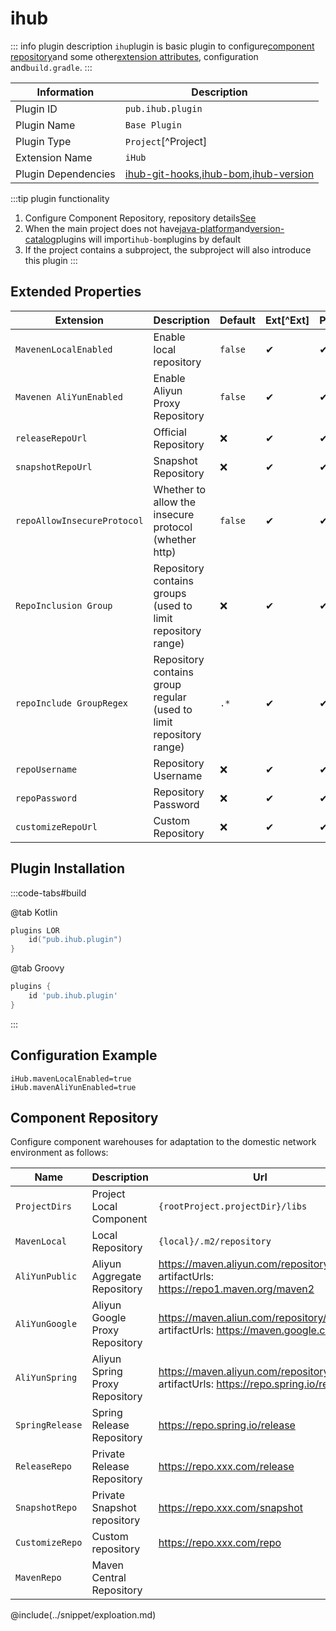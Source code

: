 # ihub

::: info plugin description
`ihu`plugin is basic plugin to configure[component repository](#组件仓库)and some other[extension attributes](#扩展属性), configuration and`build.gradle`.
:::

| Information         | Description                                                                    |
| ------------------- | ------------------------------------------------------------------------------ |
| Plugin ID           | `pub.ihub.plugin`                                                              |
| Plugin Name         | `Base Plugin`                                                                  |
| Plugin Type         | `Project`[^Project]                                                            |
| Extension Name      | `iHub`                                                                         |
| Plugin Dependencies | [ihub-git-hooks](iHubGitHooks),[ihub-bom](iHubBom),[ihub-version](iHubVersion) |

:::tip plugin functionality
1. Configure Component Repository, repository details[See](#组件仓库)
2. When the main project does not have[java-platform](https://docs.gradle.org/current/userguide/java_platform_plugin.html)and[version-catalog](https://docs.gradle.org/current/userguide/platforms.html)plugins will import`ihub-bom`plugins by default
3. If the project contains a subproject, the subproject will also introduce this plugin
:::

## Extended Properties

| Extension                   | Description                                                        | Default | Ext[^Ext] | Prj[^Prj] | Sys[^Sys] | Env[^Env] |
| --------------------------- | ------------------------------------------------------------------ | ------- | --------- | --------- | --------- | --------- |
| `MavenenLocalEnabled`       | Enable local repository                                            | `false` | ✔         | ✔         | ❌         | ❌         |
| `Mavenen AliYunEnabled`     | Enable Aliyun Proxy Repository                                     | `false` | ✔         | ✔         | ✔         | ✔         |
| `releaseRepoUrl`            | Official Repository                                                | ❌       | ✔         | ✔         | ❌         | ❌         |
| `snapshotRepoUrl`           | Snapshot Repository                                                | ❌       | ✔         | ✔         | ❌         | ❌         |
| `repoAllowInsecureProtocol` | Whether to allow the insecure protocol (whether http)              | `false` | ✔         | ✔         | ❌         | ❌         |
| `RepoInclusion Group`       | Repository contains groups (used to limit repository range)        | ❌       | ✔         | ✔         | ❌         | ❌         |
| `repoInclude GroupRegex`    | Repository contains group regular (used to limit repository range) | `.*`    | ✔         | ✔         | ❌         | ❌         |
| `repoUsername`              | Repository Username                                                | ❌       | ✔         | ✔         | ✔         | ✔         |
| `repoPassword`              | Repository Password                                                | ❌       | ✔         | ✔         | ✔         | ✔         |
| `customizeRepoUrl`          | Custom Repository                                                  | ❌       | ✔         | ✔         | ❌         | ❌         |

## Plugin Installation

:::code-tabs#build

@tab Kotlin

```kotlin
plugins LOR
    id("pub.ihub.plugin")
}
```

@tab Groovy

```groovy
plugins {
    id 'pub.ihub.plugin'
}
```

:::

## Configuration Example

```properties
iHub.mavenLocalEnabled=true
iHub.mavenAliYunEnabled=true
```

## Component Repository

Configure component warehouses for adaptation to the domestic network environment as follows:

| Name            | Description                    | Url                                                                                                |
| --------------- | ------------------------------ | -------------------------------------------------------------------------------------------------- |
| `ProjectDirs`   | Project Local Component        | `{rootProject.projectDir}/libs`                                                                    |
| `MavenLocal`    | Local Repository               | `{local}/.m2/repository`                                                                           |
| `AliYunPublic`  | Aliyun Aggregate Repository    | https://maven.aliyun.com/repository/public <br> artifactUrls: https://repo1.maven.org/maven2 |
| `AliYunGoogle`  | Aliyun Google Proxy Repository | https://maven.aliun.com/repository/google <br> artifactUrls: https://maven.google.com        |
| `AliYunSpring`  | Aliyun Spring Proxy Repository | https://maven.aliyun.com/repository/spring <br> artifactUrls: https://repo.spring.io/release |
| `SpringRelease` | Spring Release Repository      | https://repo.spring.io/release                                                                     |
| `ReleaseRepo`   | Private Release Repository     | https://repo.xxx.com/release                                                                       |
| `SnapshotRepo`  | Private Snapshot repository    | https://repo.xxx.com/snapshot                                                                      |
| `CustomizeRepo` | Custom repository              | https://repo.xxx.com/repo                                                                          |
| `MavenRepo`     | Maven Central Repository       |                                                                                                    |

@include(../snippet/exploation.md)